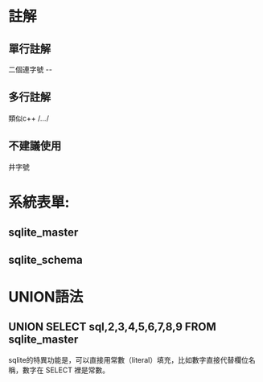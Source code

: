 
# 註解  
## 單行註解  
二個連字號 --  
## 多行註解  
類似c++ /*...*/  
## 不建議使用  
井字號  

# 系統表單:  
## sqlite_master  
## sqlite_schema  

# UNION語法  
## UNION SELECT sql,2,3,4,5,6,7,8,9 FROM sqlite_master  
sqlite的特異功能是，可以直接用常數（literal）填充，比如數字直接代替欄位名稱，數字在 SELECT 裡是常數。  
